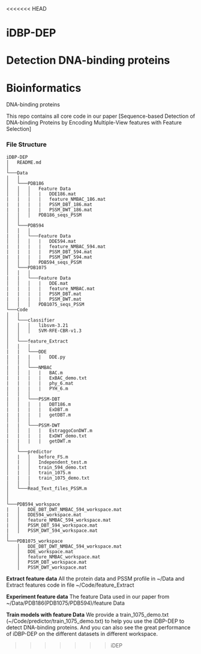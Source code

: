 <<<<<<< HEAD
# iDBP-DEP
Detection DNA-binding proteins
=======
# Bioinformatics
DNA-binding proteins

This repo contains all core code in our paper [Sequence-based Detection of DNA-binding Proteins by Encoding Multiple-View features with Feature Selection]

### File Structure
```
iDBP-DEP
│   README.md    
│
└───Data
│   │
│   └───PDB186
│   │   │   Feature Data
│   │   │   |   DDE186.mat
|   |   |   |   feature_NMBAC_186.mat
|   |   |   |   PSSM_DBT_186.mat
|   |   |   |   PSSM_DWT_186.mat
│   │   │   PDB186_seqs_PSSM
│   │
│   └───PDB594
│   │   │   
|   |   └───Feature Data
│   │   │   |   DDE594.mat
|   |   |   |   feature_NMBAC_594.mat
|   |   |   |   PSSM_DBT_594.mat
|   |   |   |   PSSM_DWT_594.mat  
│   │   │   PDB594_seqs_PSSM
│   └───PDB1075
│   │   │   
|   |   └───Feature Data
│   │   │   |   DDE.mat
|   |   |   |   feature_NMBAC.mat
|   |   |   |   PSSM_DBT.mat
|   |   |   |   PSSM_DWT.mat  
│   │   │   PDB1075_seqs_PSSM
└───Code
│   │
│   └───classifier
│   │   │   libsvm-3.21
│   │   │   SVM-RFE-CBR-v1.3
│   │
│   └───feature_Extract
│   │   │
|   |   └───DDE
|   |   |   |   DDE.py
│   │   │   
|   |   └───NMBAC
│   │   │   |   BAC.m
|   |   |   |   ExBAC_demo.txt
|   |   |   |   phy_6.mat
|   |   |   |   PYH_6.m
│   │   │  
|   |   └───PSSM-DBT
│   │   │   |   DBT186.m
|   |   |   |   ExDBT.m
|   |   |   |   getDBT.m
│   │   │  
|   |   └───PSSM-DWT
│   │   │   |   EstraggoConDWT.m
|   |   |   |   ExDWT_demo.txt
|   |   |   |   getDWT.m
│   │   
│   └───predictor
│   |   │   before_FS.m
│   |   │   Independent_test.m  
│   |   │   train_594_demo.txt  
│   |   │   train_1075.m 
|   |   |   train_1075_demo.txt
│   │   │  
│   └───Read_Text_files_PSSM.m
│   
│   
└───PDB594_workspace
|   │   DDE_DBT_DWT_NMBAC_594_workspace.mat
|   │   DDE594_workspace.mat
|   │   feature_NMBAC_594_workspace.mat
|   │   PSSM_DBT_594_workspace.mat
|   │   PSSM_DWT_594_workspace.mat
│   
└───PDB1075_workspace
    │   DDE_DBT_DWT_NMBAC_594_workspace.mat
    │   DDE_workspace.mat
    │   feature_NMBAC_workspace.mat
    │   PSSM_DBT_workspace.mat
    │   PSSM_DWT_workspace.mat
```
**Extract feature data**
All the protein data and PSSM profile in ~/Data and Extract features code in file ~/Code/feature_Extract

**Experiment feature data**
The feature Data used in our paper from ~/Data/PDB186(PDB1075/PDB594)/feature Data

**Train models with feature Data**
We provide a train_1075_demo.txt (~/Code/predictor/train_1075_demo.txt) to help you use the iDBP-DEP to detect DNA-binding proteins.
And you can also see the great performance of iDBP-DEP on the different datasets in different workspace.
>>>>>>> iDEP
